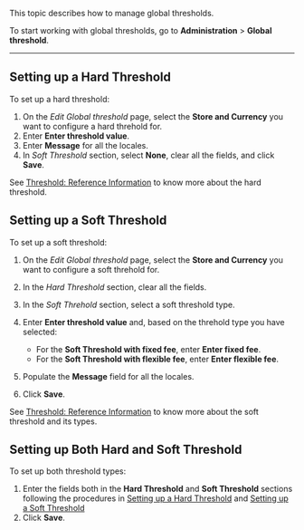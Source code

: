 This topic describes how to manage global thresholds.

To start working with global thresholds, go to **Administration** > **Global threshold**.
***
## Setting up a Hard Threshold
To set up a hard threshold:
1. On the *Edit Global threshold* page, select the **Store and Currency** you want to configure a hard threhold for.
2. Enter **Enter threshold value**.
3. Enter **Message** for all the locales.
4. In *Soft Threshold* section, select **None**, clear all the fields, and click **Save**.

See [Threshold: Reference Information](https://documentation.spryker.com/docs/threshold-reference-information) to know more about the hard threshold.

## Setting up a Soft Threshold
To set up a soft threshold:
1. On the *Edit Global threshold* page, select the **Store and Currency** you want to configure a soft threhold for.
2. In the *Hard Threshold* section, clear all the fields.
3. In the *Soft Threhold* section, select a soft threshold type.
4. Enter **Enter threshold value** and, based on the threhold type you have selected:
   * For the **Soft Threshold with fixed fee**, enter **Enter fixed fee**.
   * For the **Soft Threshold with flexible fee**, enter **Enter flexible fee**.

5. Populate the **Message** field for all the locales.
6. Click **Save**.

See [Threshold: Reference Information](https://documentation.spryker.com/docs/threshold-reference-information) to know more about the soft threshold and its types.

## Setting up Both Hard and Soft Threshold
To set up both threshold types:
1. Enter the fields both in the **Hard Threshold** and **Soft Threshold** sections following the procedures in [Setting up a Hard Threshold](#setting-up-a-hard-threshold) and [Setting up a Soft Threshold](#setting-up-a-soft-threshold)
2. Click **Save**.
